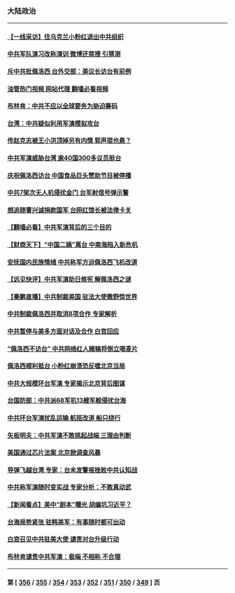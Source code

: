 ### 大陆政治
---
#### [【一线采访】住乌克兰小粉红退出中共组织](../../pages/ncid277/n13797083.md?08070045) 
#### [中共军队演习改称演训 微博还禁搜 引猜测](../../pages/ncid277/n13796975.md?08070045) 
#### [斥中共批佩洛西 台外交部：美议长访台有前例](../../pages/ncid277/n13797008.md?08070045) 
#### [油管热门视频 网站代理 翻墙必看视频](http://209.222.30.114:81/youtube.html?08070045)
#### [布林肯：中共不应以全球要务为胁迫筹码](../../pages/ncid277/n13797041.md?08070045) 
#### [台湾：中共疑似利用军演模拟攻台](../../pages/ncid277/n13797052.md?08070045) 
#### [传赵克志被王小洪顶掉另有内情 郭声琨也悬？](../../pages/ncid277/n13797042.md?08070045) 
#### [中共军演威胁台湾 逾40国300多议员挺台](../../pages/ncid277/n13796826.md?08070045) 
#### [庆祝佩洛西访台 中国食品巨头赞助节目被停播](../../pages/ncid277/n13796995.md?08070045) 
#### [中共7架次无人机侵扰金门 台军射信号弹示警](../../pages/ncid277/n13796772.md?08070045) 
#### [想追随曹兴诚捐款国军 台网红馆长被法律卡关](../../pages/ncid277/n13796722.md?08070045) 
#### [【翻墙必看】中共军演背后的三个目的](../../pages/ncid277/n13796765.md?08070045) 
#### [【财商天下】“中国二姨”离台 中南海陷入新危机](../../pages/ncid277/n13796698.md?08070045) 
#### [安抚国内民族情绪 中共称军方迫佩洛西飞机改道](../../pages/ncid277/n13796600.md?08070045) 
#### [【远见快评】中共军演助日修宪 解佩洛西之谜](../../pages/ncid277/n13796695.md?08070045) 
#### [【秦鹏直播】中共制裁美国 驻法大使撒野惊世界](../../pages/ncid277/n13796673.md?08070045) 
#### [中共制裁佩洛西并取消8项合作 专家解析](../../pages/ncid277/n13796508.md?08070045) 
#### [中共暂停与美多方面对话及合作 白宫回应](../../pages/ncid277/n13796660.md?08070045) 
#### [“佩洛西不访台” 中共网络红人赌输将倒立喝麦片](../../pages/ncid277/n13796636.md?08070045) 
#### [佩洛西顺利抵台 小粉红崩溃恐反噬北京当局](../../pages/ncid277/n13796449.md?08070045) 
#### [中共大规模环台军演 专家揭示北京背后图谋](../../pages/ncid277/n13796523.md?08070045) 
#### [台国防部：中共派68军机13艘军舰侵扰台海](../../pages/ncid277/n13796455.md?08070045) 
#### [中共环台军演扰乱运输 航班改道 船只绕行](../../pages/ncid277/n13796504.md?08070045) 
#### [矢板明夫：中共军演不敢挑起战端 三理由判断](../../pages/ncid277/n13796199.md?08070045) 
#### [美国通过芯片法案 北京掀调查风暴](../../pages/ncid277/n13796506.md?08070045) 
#### [导弹飞越台湾 专家：台未发警报挫败中共认知战](../../pages/ncid277/n13796119.md?08070045) 
#### [中共称军演随时变实战 专家分析：不敢真动武](../../pages/ncid277/n13796365.md?08070045) 
#### [【新闻看点】美中“剧本”曝光 胡编坑习近平？](../../pages/ncid277/n13795860.md?08070045) 
#### [台海局势紧张 驻韩美军：有事随时都可出动](../../pages/ncid277/n13796391.md?08070045) 
#### [白宫召见中共驻美大使 谴责对台升级行动](../../pages/ncid277/n13796385.md?08070045) 
#### [布林肯谴责中共军演：极端 不相称 不合理](../../pages/ncid277/n13796366.md?08070045) 

---
#### 第 [ [356](./356.md?08070045) / [355](./355.md?08070045) / [354](./354.md?08070045) / [353](./353.md?08070045) / [352](./352.md?08070045) / [351](./351.md?08070045) / [350](./350.md?08070045) / [349](./349.md?08070045) ] 页

